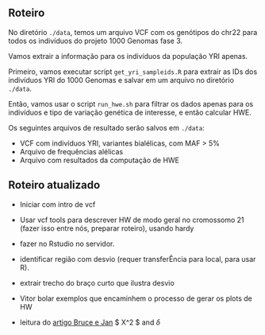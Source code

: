 ## Roteiro


No diretório `./data`, temos um arquivo VCF com os genótipos do chr22 para todos
os indivíduos do projeto 1000 Genomas fase 3.

Vamos extrair a informação para os indivíduos da população YRI apenas.

Primeiro, vamos executar script `get_yri_sampleids.R` para extrair as IDs dos
indivíduos YRI do 1000 Genomas e salvar em um arquivo no diretório `./data`.

Então, vamos usar o script `run_hwe.sh` para filtrar os dados apenas para
os indivíduos e tipo de variação genética de interesse, e então calcular HWE.

Os seguintes arquivos de resultado serão salvos em `./data`:

- VCF com indivíduos YRI, variantes bialélicas, com MAF > 5%
- Arquivo de frequências alélicas
- Arquivo com resultados da computação de HWE


## Roteiro atualizado

- Iniciar com intro de vcf
- Usar vcf tools para descrever HW de modo geral no cromossomo 21 (fazer isso entre nós, preparar roteiro), usando hardy
- fazer no Rstudio no servidor.
- identificar região com desvio (requer transferÊncia para local, para usar R).
- extrair trecho do braço curto que ilustra desvio
- Vitor bolar exemplos que encaminhem o processo de gerar os plots de HW

- leitura do [artigo Bruce e Jan](https://drive.google.com/file/d/159HeFi2N-2rZpAmTy-NcGnRwciH-2cxc/view?usp=sharing)
$ X^2 $ and $\delta$ 

